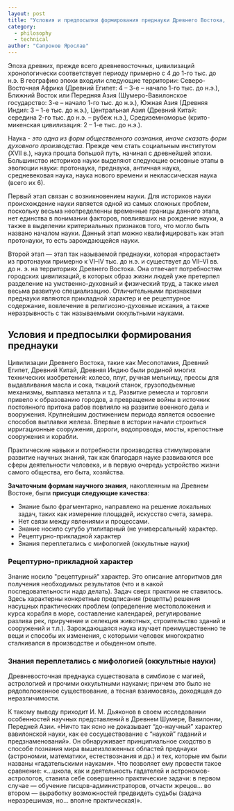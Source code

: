 ```yaml
---
layout: post
title: "Условия и предпосылки формирования преднауки Древнего Востока, ее рецептурно-прикладной характер; оккультные науки"
category:
  - philosophy
  - technical
author: "Сапронов Ярослав"
---
```


Эпоха древних, прежде всего древневосточных, цивилизаций хронологически соответствует периоду примерно с 4 до 1-го тыс. до н.э. В географию эпохи входили следующие территории: Северо-Восточная Африка (Древний Египет: 4 – 3-е – начало 1-го тыс. до н.э.), Ближний Восток или Передняя Азия (Шумеро-Вавилонское государство: 3-е – начало 1-го тыс. до н.э.), Южная Азия (Древняя Индия: 3 – 1-е тыс. до н.э.), Центральная Азия (Древний Китай: середина 2-го тыс. до н.э. – рубеж н.э.), Средиземноморье (крито-микенская цивилизация: 2 – 1-е тыс. до н.э.).

Наука - *это одна из форм общественного сознания, иначе сказать форм духовного производства*. Прежде чем стать социальным институтом (XVII в.), наука прошла большой путь, начиная с древнейшей эпохи. Большинство историков науки выделяют следующие основные этапы в эволюции науки: протонаука, преднаука, античная наука, средневековая наука, наука нового времени и неклассическая наука (всего их 6).

Первый этап связан с возникновением науки. Для историков науки происхождение науки является одной из самых сложных проблем, поскольку весьма неопределенны временные границы данного этапа, нет единства в понимании факторов, повлиявших на рождение науки, а также в выделении критериальных признаков того, что могло быть названо началом науки. Данный этап можно квалифицировать как этап протонауки, то есть зарождающейся науки.

Второй этап — этап так называемой преднауки, которая «прорастает» из протонауки примерно к VI–IV тыс. до н.э. и существует до VII–VI вв. до н. э. на территориях Древнего Востока. Она отвечает потребностям городских цивилизаций, в которых образ жизни людей уже претерпел разделение на умственно-духовный и физический труд, а также имел весьма развитую специализацию. Отличительными признаками преднауки являются прикладной характер и ее рецептурное содержание, вовлечение в религиозно-духовные искания, а также неразрывность с так называемыми оккультными науками.

## Условия и предпосылки формирования преднауки
Цивилизации Древнего Востока, такие как Месопотамия, Древний Египет, Древний Китай, Древняя Индию были родиной многих технических изобретений: колесо, плуг, ручная мельницу, прессы для выдавливания масла и сока, ткацкий станок, грузоподъемные механизмы, выплавка металла и т.д. Развитие ремесла и торговли привело к образованию городов, а превращение войны в источник постоянного притока рабов повлияло на развитие военного дела и вооружения. Крупнейшим достижением периода является освоение способов выплавки железа. Впервые в истории начали строиться ирригационные сооружения, дороги, водопроводы, мосты, крепостные сооружения и корабли.

Практические навыки и потребности производства стимулировали развитие научных знаний, так как благодаря науке развиваются все сферы деятельности человека, и в первую очередь устройство жизни самого общества, его быта, хозяйства.

__Зачаточным формам научного знания__, накопленным на Древнем Востоке, были __присущи следующие качества__:
* Знание было фрагментарно, направлено на решение локальных задач, таких как измерение площадей, искусство счета, замера.
* Нет связи между явлениями и процессами.
* Знание носило сугубо утилитарный (не универсальный) характер.
* Рецептурно-прикладной характер
* Знания переплетались с мифологией (оккультные науки)

### Рецептурно-прикладной характер
Знание носило "рецептурный" характер. Это описание алгоритмов для получения необходимых результатов (что и в какой последовательности надо делать). Задач сверх практики не ставилось. Здесь характерны конкретные предписания (рецепты) решения насущных практических проблем (определение местоположения и курса корабля в море, составление календарей, регулирование разлива рек, приручение и селекция животных, строительство зданий и сооружений и т.п.). Зарождающаяся наука изучает преимущественно те вещи и способы их изменения, с которыми человек многократно сталкивался в производстве и обыденном опыте.

### Знания переплетались с мифологией (оккультные науки)
Древневосточная преднаука существовала в симбиозе с магией, астрологией и прочими оккультными науками; причем это было не рядоположенное существование, а тесная взаимосвязь, доходящая до неразличимости.

К такому выводу приходит И. М. Дьяконов в своем исследовании особенностей научных представлений в Древнем Шумере, Вавилонии, Передней Азии. «Ничто так ясно не доказывает “до-научный” характер вавилонской науки, как ее сосуществование с “наукой” гаданий и предзнаменований». Он обнаруживает принципиальное сходство в способе познания мира вышеизложенных областей преднауки (астрономии, математики, естествознания и др.) и тех, которые им были названы «гадательскими науками». Что позволяет ему провести такое сравнение: «...школа, как и деятельность гадателей и астрономов-астрологов, ставила себе совершенно практические задачи: в первом случае — обучение писцов-администраторов, отчасти жрецов... во втором — выработку возможностей предвидеть судьбы (задача неразрешимая, но… вполне практическая)».
